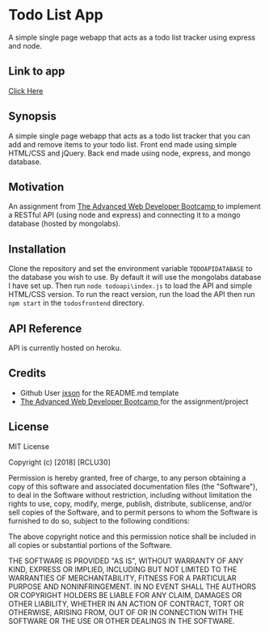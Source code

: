 # Todo List App

A simple single page webapp that acts as a todo list tracker using express and node.

## Link to app
[Click Here](https://todolistapi-rlu.herokuapp.com/)

## Synopsis

A simple single page webapp that acts as a todo list tracker that you can add and remove items to your todo list.
Front end made using simple HTML/CSS and jQuery.
Back end made using node, express, and mongo database.

## Motivation

An assignment from [The Advanced Web Developer Bootcamp
](https://www.udemy.com/the-advanced-web-developer-bootcamp/) to implement a RESTful API (using node and express) and connecting it to a mongo database (hosted by mongolabs).

## Installation

Clone the repository and set the environment variable `TODOAPIDATABASE` to the database you wish to use. By default it will use the mongolabs database I have set up. Then run `node todoapi\index.js` to load the API and simple HTML/CSS version. To run the react version, run the load the API then run `npm start` in the `todosfrontend` directory.

## API Reference

API is currently hosted on heroku.

## Credits
* Github User [jxson](https://gist.github.com/jxson/1784669) for the README.md template
* [The Advanced Web Developer Bootcamp
](https://www.udemy.com/the-advanced-web-developer-bootcamp/) for the assignment/project

## License

MIT License

Copyright (c) [2018] [RCLU30]

Permission is hereby granted, free of charge, to any person obtaining a copy
of this software and associated documentation files (the "Software"), to deal
in the Software without restriction, including without limitation the rights
to use, copy, modify, merge, publish, distribute, sublicense, and/or sell
copies of the Software, and to permit persons to whom the Software is
furnished to do so, subject to the following conditions:

The above copyright notice and this permission notice shall be included in all
copies or substantial portions of the Software.

THE SOFTWARE IS PROVIDED "AS IS", WITHOUT WARRANTY OF ANY KIND, EXPRESS OR
IMPLIED, INCLUDING BUT NOT LIMITED TO THE WARRANTIES OF MERCHANTABILITY,
FITNESS FOR A PARTICULAR PURPOSE AND NONINFRINGEMENT. IN NO EVENT SHALL THE
AUTHORS OR COPYRIGHT HOLDERS BE LIABLE FOR ANY CLAIM, DAMAGES OR OTHER
LIABILITY, WHETHER IN AN ACTION OF CONTRACT, TORT OR OTHERWISE, ARISING FROM,
OUT OF OR IN CONNECTION WITH THE SOFTWARE OR THE USE OR OTHER DEALINGS IN THE
SOFTWARE. 
